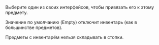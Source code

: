 Выберите один из своих интерфейсов, чтобы привязать его к этому предмету.

Значение по умолчанию (Empty) отключит инвентарь (как в большинстве предметов).

Предметы с инвентарём нельзя складывать в стопки.